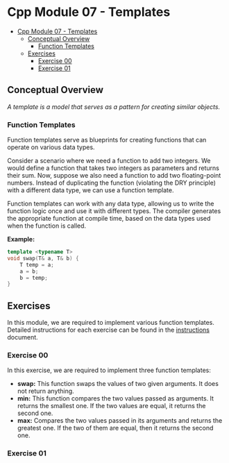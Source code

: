 # Cpp Module 07 - Templates

- [Cpp Module 07 - Templates](#cpp-module-07---templates)
  - [Conceptual Overview](#conceptual-overview)
    - [Function Templates](#function-templates)
  - [Exercises](#exercises)
    - [Exercise 00](#exercise-00)
    - [Exercise 01](#exercise-01)

## Conceptual Overview

*A template is a model that serves as a pattern for creating similar objects.*

### Function Templates

Function templates serve as blueprints for creating functions that can operate on various data types. 

Consider a scenario where we need a function to add two integers. We would define a function that takes two integers as parameters and returns their sum. Now, suppose we also need a function to add two floating-point numbers. Instead of duplicating the function (violating the DRY principle) with a different data type, we can use a function template. 

Function templates can work with any data type, allowing us to write the function logic once and use it with different types. The compiler generates the appropriate function at compile time, based on the data types used when the function is called.

**Example:**

```cpp
template <typename T>
void swap(T& a, T& b) {
    T temp = a;
    a = b;
    b = temp;
}
```

## Exercises

In this module, we are required to implement various function templates. Detailed instructions for each exercise can be found in the [instructions](./cpp07.pdf) document.

### Exercise 00

In this exercise, we are required to implement three function templates:

- **swap:** This function swaps the values of two given arguments. It does not return anything.
- **min:** This function compares the two values passed as arguments. It returns the smallest one. If the two values are equal, it returns the second one.
- **max:** Compares the two values passed in its arguments and returns the greatest one.
If the two of them are equal, then it returns the second one.

### Exercise 01

